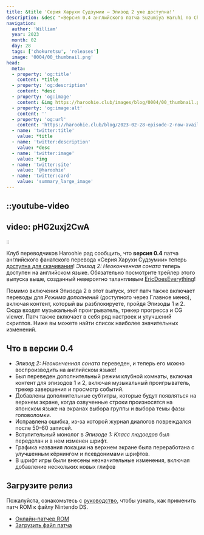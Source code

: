 ```yaml
---
title: &title 'Серия Харухи Судзумии – Эпизод 2 уже доступна!'
description: &desc "«Версия 0.4 английского патча Suzumiya Haruhi no Chokuretsu», содержащая перевод Эпизода 2: Неоконченная соната, теперь доступна для загрузки!"
navigation:
  author: 'William'
  year: 2023
  month: 02
  day: 28
  tags: ['chokuretsu', 'releases']
  image: '0004/00_thumbnail.png'
head:
  meta:
  - property: 'og:title'
    content: *title
  - property: 'og:description'
    content: *desc
  - property: 'og:image'
    content: &img https://haroohie.club/images/blog/0004/00_thumbnail.png
  - property: 'og:image:alt'
    content: ''
  - property: 'og:url'
    content: 'https://haroohie.club/blog/2023-02-28-episode-2-now-available'
  - name: 'twitter:title'
    value: *title
  - name: 'twitter:description'
    value: *desc
  - name: 'twitter:image'
    value: *img
  - name: 'twitter:site'
    value: '@haroohie'
  - name: 'twitter:card'
    value: 'summary_large_image'
---
```


::youtube-video
----
video: pHG2uxj2CwA
----
::

Клуб переводчиков Haroohie рад сообщить, что **версия 0.4** патча английского фанатского перевода «Серия Харухи Судзумии» теперь [доступна для скачивания](/chokuretsu/patch)! *Эпизод 2: Неоконченная соната* теперь доступен на английском языке. Обязательно посмотрите трейлер этого выпуска выше, созданный невероятно талантливым [EricDoesEverything](https://www.youtube.com/@EricDoesEverythingSeries)!

Помимо включения Эпизода 2 в этот выпуск, этот патч также включает переводы для *Режима дополнений* (доступного через Главное меню), включая контент, который вы разблокируете, пройдя Эпизоды 1 и 2. Сюда входят музыкальный проигрыватель, трекер прогресса и CG viewer. Патч также включает в себя ряд настроек и улучшений скриптов. Ниже вы можете найти список наиболее значительных изменений.

## Что в версии 0.4
* *Эпизод 2: Неоконченная соната* переведен, и теперь его можно воспроизводить на английском языке!
* Был переведен дополнительный режим клубной комнаты, включая контент для эпизодов 1 и 2, включая музыкальный проигрыватель, трекер завершения и просмотр событий.
* Добавлены дополнительные субтитры, которые будут появляться на верхнем экране, когда озвученные строки произносятся на японском языке на экранах выбора группы и выбора темы фазы головоломки.
* Исправлена ошибка, из-за которой журнал диалогов повреждался после 50–60 записей.
* Вступительный монолог в *Эпизоде 1: Класс людоедов* был переделан и в нем изменен шрифт.
* Графика названия локации на верхнем экране была переработана с улучшенным кёрнингом и псевдонимами шрифтов.
* В шрифт игры были внесены незначительные изменения, включая добавление нескольких новых глифов

## Загрузите релиз
Пожалуйста, ознакомьтесь с [руководство](/chokuretsu/guide), чтобы узнать, как применить патч ROM к файлу Nintendo DS.

* [Онлайн-патчер ROM](/chokuretsu/patch)
* [Загрузить файл патча](https://github.com/haroohie-club/ChokuretsuTranslationRelease/releases/latest)